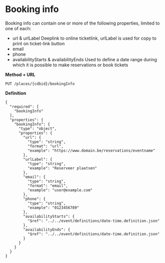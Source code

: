 ---
---

# Booking info 

Booking info can contain one or more of the following properties, limited to one of each:
- url & urlLabel
Deeplink to online ticketlink, urlLabel is used for copy to print on ticket-link button
- email
- phone
- availabilityStarts & availabilityEnds
Used to define a date range during which it is possible to make reservations or book tickets

**Method + URL**

```
PUT /places/{cdbid}/bookingInfo
```


**Definition**
```
{
  "required": [
    "bookingInfo"
  ],
  "properties": {
    "bookingInfo": {
      "type": "object",
      "properties": {
        "url": {
          "type": "string",
          "format": "url",
          "example": "https://www.domain.be/reservations/eventname"
        },
        "urlLabel": {
          "type": "string",
          "example": "Reserveer plaatsen"
        },
        "email": {
          "type": "string",
          "format": "email",
          "example": "user@example.com"
        },
        "phone": {
          "type": "string",
          "example": "0123456789"
        },
        "availabilityStarts": {
          "$ref": "../../event/definitions/date-time.definition.json"
        },
        "availabilityEnds": {
          "$ref": "../../event/definitions/date-time.definition.json"
        }
      }
    }
  }
}
```